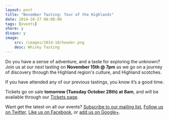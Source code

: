 ```yaml
---
layout: post
title: "November Tasting: Tour of the Highlands"
date: 2014-10-27 08:00:00
tags: [events]
share: y
disqus: y
image: 
    src: /images/2014-10/header.png
    desc: Whisky Tasting
---
```


Do you have a sense of adventure, and a taste for exploring the unknown? 
Join us at our next tasting on **November 15th @ 7pm** as we go on a 
journey of discovery through the Highland region's culture, and Highland scotches.

If you have attended any of our previous tastings, you know it’s a good time. 

Tickets go on sale **tomorrow (Tuesday October 28th) at 8am**, 
and will be available through our [Tickets page][1]. 

Want get the latest on all our events? [Subscribe to our mailing list][2], [Follow us on Twitter][3], [Like us on Facebook][4], or [add us on Google+][5].

  [1]: /tickets/
  [2]: /subscribe/
  [3]: http://twitter.com/whiskydev
  [4]: http://www.facebook.com/whiskydev
  [5]: http://plus.google.com/+Whiskydev

